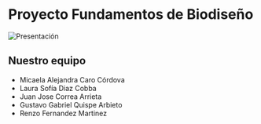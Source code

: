 # Proyecto Fundamentos de Biodiseño
![Presentación](https://github.com/micaelaacc/Proyecto_FunBio/blob/e917b231b4c18bcfecd58df69adf97f3063d9da7/Im%C3%A1genes/PresentacionGrupoFunBio.jpg)

## Nuestro equipo

- Micaela Alejandra Caro Córdova
- Laura Sofía Diaz Cobba
- Juan Jose Correa Arrieta
- Gustavo Gabriel Quispe Arbieto
- Renzo Fernandez Martinez
